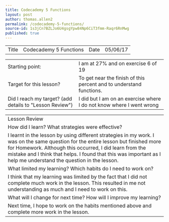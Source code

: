 ```yaml
---
title: Codecademy 5 Functions
layout: post
author: thomas.allen2
permalink: /codecademy-5-functions/
source-id: 1s3jCn7BZLJo6U4gsgYpw84Np6CiT3fmm-Raqr6RnMwg
published: true
---
```

<table>
  <tr>
    <td>Title</td>
    <td>Codecademy 5 Functions</td>
    <td>Date</td>
    <td>05/06/17</td>
  </tr>
</table>


<table>
  <tr>
    <td>Starting point:</td>
    <td>I am at 27% and on exercise 6 of 19</td>
  </tr>
  <tr>
    <td>Target for this lesson?</td>
    <td>To get near the finish of this percent and to understand functions.</td>
  </tr>
  <tr>
    <td>Did I reach my target? 
(add details to "Lesson Review")</td>
    <td>I did but I am on an exercise where I do not know where I went wrong</td>
  </tr>
</table>


<table>
  <tr>
    <td>Lesson Review</td>
  </tr>
  <tr>
    <td>How did I learn? What strategies were effective? </td>
  </tr>
  <tr>
    <td>I learnt in the lesson by using different strategies in my work. I was  on the same question for the entire lesson but finished more for Homework. Although this occurred, I did learn from the mistake and I think that helps. I found that this was important as I help me understand the question in the lesson.</td>
  </tr>
  <tr>
    <td>What limited my learning? Which habits do I need to work on? </td>
  </tr>
  <tr>
    <td>I think that my learning was limited by the fact that I did not complete much work in the lesson. This resulted in me not understanding as much and I need to work on this.</td>
  </tr>
  <tr>
    <td>What will I change for next time? How will I improve my learning?</td>
  </tr>
  <tr>
    <td>Next time, I hope to work on the habits mentioned above and complete more work in the lesson.</td>
  </tr>
</table>


